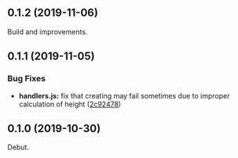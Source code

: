 ## 0.1.2 (2019-11-06)

Build and improvements.

## 0.1.1 (2019-11-05)


### Bug Fixes

* **handlers.js:** fix that creating may fail sometimes due to improper calculation of height ([2c92478](https://github.com/Monkey-D-Pixel/table-schedule/commit/2c92478bf53e2909a0d2755671f30795094dfe71))



## 0.1.0 (2019-10-30)
Debut.